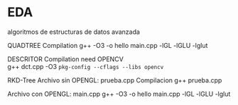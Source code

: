 # EDA
algoritmos de estructuras de datos avanzada


QUADTREE Compilation
g++ -O3 -o hello main.cpp -lGL -lGLU -lglut

DESCRITOR Compilation need OPENCV   
g++  dct.cpp -O3 `pkg-config --cflags --libs opencv`

RKD-Tree
Archivo sin OPENGL:   prueba.cpp Compilacion
                      g++ prueba.cpp

Archivo con OPENGL:   main.cpp
                      g++ -O3 -o hello main.cpp -lGL -lGLU -lglut
